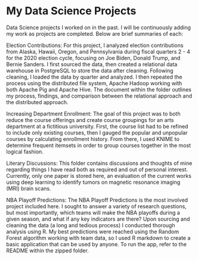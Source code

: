 # My Data Science Projects
Data Science projects I worked on in the past. I will be continuously adding my work as projects are completed.
Below are brief summaries of each:

Election Contributions: For this project, I analyzed election contributions from Alaska, Hawaii, Oregon, and Pennsylvania during fiscal quarters 2 - 4 for the 2020 election cycle, focusing on Joe Biden, Donald Trump, and Bernie Sanders. I first sourced the data, then created a relational data warehouse in PostgreSQL to store the data after cleaning. Following cleaning, I loaded the data by quarter and analyzed. I then repeated the process using the distributed file system, Apache Hadoop working with both Apache Pig and Apache Hive. The document within the folder outlines my process, findings, and comparison between the relational approach and the distributed approach. 

Increasing Department Enrollment: The goal of this project was to both reduce the course offerings and create course groupings for an arts department at a fictitious university. First, the course list had to be refined to include only existing courses, then I gauged the popular and unpopular courses by calculating enrollment history. From there, I used KNIME to determine frequent itemsets in order to group courses together in the most logical fashion. 

Literary Discussions: This folder contains discussions and thoughts of mine regarding things I have read both as required and out of personal interest. Currently, only one paper is stored here, an evaluation of the current works using deep learning to identify tumors on magnetic resonance imaging (MRI) brain scans.  

NBA Playoff Predictions: The NBA Playoff Predictions is the most involved project included here. I sought to answer a variety of research questions, but most importantly, which teams will make the NBA playoffs during a given season, and what if any key indicators are there? Upon sourcing and cleaning the data (a long and tedious process) I conducted thorough analysis using R. My best predictions were reached using the Random Forest algorithm working with team data, so I used R markdown to create a basic application that can be used by anyone. To run the app, refer to the README within the zipped folder.

